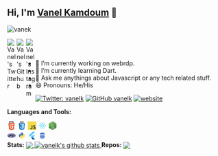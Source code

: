 ## Hi, I'm [Vanel Kamdoum](https://vanelk.dev) 👋

<p align="left"> <img src="https://komarev.com/ghpvc/?username=vanelk&label=Views&color=blue&style=plastic" alt="vanek" /> </p>

<a href="https://twitter.com/s_vanelk">
  <img align="left" alt="Vanel's Twitter" width="22px" src="https://cdn.jsdelivr.net/npm/simple-icons@v3/icons/twitter.svg" />
</a>
<a href="https://github.com/vanelk">
  <img align="left" alt="Vanel's Github" width="22px" src="https://cdn.jsdelivr.net/npm/simple-icons@v3/icons/github.svg" />
</a>
<a href="https://instagram.com/s_vanelk/">
  <img align="left" alt="Vanel's Instagram" width="22px" src="https://cdn.jsdelivr.net/npm/simple-icons@v3/icons/instagram.svg" />
</a>

<br/>
<br/>

- 🔭 I’m currently working on webrdp.
- 🌱 I’m currently learning Dart.
- 💬 Ask me anythings about Javascript or any tech related stuff.
- 😄 Pronouns: He/His

[![Twitter: vanelk](https://img.shields.io/twitter/follow/vanelk?style=social)](https://twitter.com/s_vanelk)
[![GitHub vanelk](https://img.shields.io/github/followers/vanelk?label=follow&style=social)](https://github.com/vanelk)
[![website](https://img.shields.io/badge/PortfolioWebsite-vanelk.dev-2648ff?style=flat-square&logo=google-chrome)](https://vanelk.dev/)


**Languages and Tools:**  

<code><img height="20" src="https://raw.githubusercontent.com/github/explore/80688e429a7d4ef2fca1e82350fe8e3517d3494d/topics/html/html.png"></code>
<code><img height="20" src="https://raw.githubusercontent.com/github/explore/80688e429a7d4ef2fca1e82350fe8e3517d3494d/topics/css/css.png"></code>
<code><img height="20" src="https://raw.githubusercontent.com/github/explore/80688e429a7d4ef2fca1e82350fe8e3517d3494d/topics/javascript/javascript.png"></code>
<code><img height="20" src="https://raw.githubusercontent.com/github/explore/80688e429a7d4ef2fca1e82350fe8e3517d3494d/topics/react/react.png"></code>
<code><img height="20" src="https://raw.githubusercontent.com/github/explore/80688e429a7d4ef2fca1e82350fe8e3517d3494d/topics/nodejs/nodejs.png"></code>   
<code><img height="20" src="https://raw.githubusercontent.com/github/explore/80688e429a7d4ef2fca1e82350fe8e3517d3494d/topics/php/php.png"></code>
<code><img height="20" src="https://raw.githubusercontent.com/github/explore/80688e429a7d4ef2fca1e82350fe8e3517d3494d/topics/python/python.png"></code>
<code><img height="20" src="https://raw.githubusercontent.com/github/explore/80688e429a7d4ef2fca1e82350fe8e3517d3494d/topics/flutter/flutter.png"></code>
<code><img height="20" src="https://raw.githubusercontent.com/github/explore/80688e429a7d4ef2fca1e82350fe8e3517d3494d/topics/sql/sql.png"></code>
<br/>
**Stats:** 
<a href="https://github.com/vanelk">
  <img align="center" src="https://github-readme-stats.vercel.app/api/top-langs/?username=vanelk&theme=light&hide_langs_below=1" />
</a>
<a href="https://github.com/vanelk">
 <img align="center" src="https://github-readme-stats.vercel.app/api?username=vanelk&show_icons=true&theme=light&line_height=27" alt="vanelk's github stats"/>
</a>
**Repos:** 
<a href="https://github.com/vanelk">
  <img align="center" src="https://github-readme-stats.vercel.app/api/pin/?username=vanelk&repo=pxShader&theme=light" />
</a>

